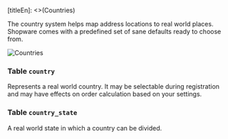 [titleEn]: <>(Countries)

The country system helps map address locations to real world places. Shopware comes with a predefined set of sane defaults ready to choose from.

![Countries](dist/erm-shopware-core-system-country.svg)


### Table `country`

Represents a real world country. It may be selectable during registration and may have effects on order calculation based on your settings.


### Table `country_state`

A real world state in which a country can be divided.


